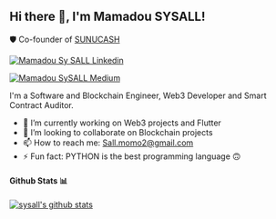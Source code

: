<h2> Hi there 👋, I'm Mamadou SYSALL! </h2>

🛡️ Co-founder of [SUNUCASH](https://www.sunucash.tech/)

    
[![Mamadou Sy SALL Linkedin](https://img.shields.io/badge/LinkedIn-0077B5?style=for-the-badge&logo=linkedin&logoColor=white)](https://www.linkedin.com/in/mamadou-sy-sall-ba797a137/)

[![Mamadou SySALL Medium](https://img.shields.io/badge/Medium-000000?style=for-the-badge&logo=medium&logoColor=white)](https://medium.com/@sall.momo2/)


I'm a Software and Blockchain Engineer, Web3 Developer and Smart Contract Auditor.
- 🔭 I’m currently working on Web3 projects and Flutter
- 👯 I’m looking to collaborate on Blockchain projects
- 📫 How to reach me: Sall.momo2@gmail.com
- ⚡ Fun fact: PYTHON is the best programming language 🙃


#### Github Stats 📊

[![sysall's github stats](https://github-readme-stats.vercel.app/api?username=sysall)](https://github.com/anuraghazra/github-readme-stats)



